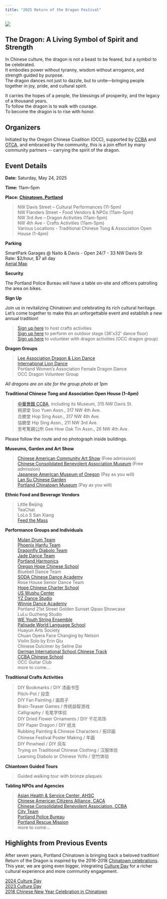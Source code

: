 ```yaml
---
title: "2025 Return of the Dragon Festival"
---
```


![](https://res.cloudinary.com/dhngj18do/image/upload/f_auto,q_auto/v1/images/chinatown/rod_logo)

## The Dragon: A Living Symbol of Spirit and Strength

In Chinese culture, the dragon is not a beast to be feared, but a symbol to be celebrated.  
It embodies power without tyranny, wisdom without arrogance, and strength guided by purpose.  
The dragon dances not just to dazzle, but to unite—bringing people together in joy, pride, and cultural spirit.  

It carries the hopes of a people, the blessings of prosperity, and the legacy of a thousand years.  
To follow the dragon is to walk with courage.  
To become the dragon is to rise with honor.  

## Organizers

Initiated by the Oregon Chinese Coalition (OCC), supported by [CCBA](https://www.oregonccba.org/) and [OTCA](https://www.pdxoldtown.org/), and embraced by the community, this is a join effort by many community partners -- carrying the spirit of the dragon.

## Event Details

**Date:** Saturday, May 24, 2025  

**Time:** 11am–5pm  

**Place: [Chinatown, Portland](https://maps.app.goo.gl/oYEsDkcB9wd1Q2sW8)**  
>NW Davis Street – Cultural Performances (11-5pm)  
NW Flanders Street – Food Vendors & NPOs (11am-5pm)  
NW 3rd Ave – Dragon Activities (11am-5pm)  
NW 4th Ave - Crafts Activities (11am-5pm)  
Various Locations - Traditional Chinese Tong & Association Open House (1-4pm)  

**Parking**

SmartPark Garages @ Naito & Davis - Open 24/7 - 33 NW Davis St  
Rate: $2/hour, $7 all day  
[Aerial Map](https://res.cloudinary.com/dhngj18do/image/upload/f_auto,q_auto/v1/images/activities/parking_map)  

**Security**

The Portland Police Bureau will have a table on-site and officers patrolling the area on bikes.

**Sign Up**

Join us in revitalizing Chinatown and celebrating its rich cultural heritage. Let’s come together to make this an unforgettable event and establish a new annual tradition!

>[Sign up here](https://signup.com/go/nYTLCBL) to host crafts activities  
[Sign up here](https://docs.google.com/forms/d/e/1FAIpQLSehyOz8wdvgEOCjKjAEeEUsg-mGEAXIJa4DSkYxygMt-bmp8A/viewform?usp=header) to perform on outdoor stage (36'x32' dance floor)  
[Sign up here](https://docs.google.com/forms/d/e/1FAIpQLSehyOz8wdvgEOCjKjAEeEUsg-mGEAXIJa4DSkYxygMt-bmp8A/viewform?usp=header) to volunteer with dragon activities (OCC dragon group)  

**Dragon Groups**

>[Lee Association Dragon & Lion Dance](https://www.leeondong.org/)  
[International Lion Dance](https://www.facebook.com/InternationalLionDancePortland/)  
Portland Women’s Association Female Dragon Dance  
OCC Dragon Volunteer Group  

*All dragons are on site for the group photo at 1pm*

**Traditional Chinese Tong and Association Open House (1-4pm)**

>[中華會館 CCBA](https://www.oregonccba.org/), including its Museum, 315 NW Davis St.  
朔源堂 Soo Yuen Assn., 317 NW 4th Ave.  
合勝堂 Hop Sing Assn., 317 NW 4th Ave.  
協勝堂 Hip Sing Assn., 211 NW 3rd Ave.  
至考篤親公所 Gee How Oak Tin Assn., 26 NW 4th Ave.  

Please follow the route and no photograph inside buildings.

**Museums, Garden and Art Show**

>[Chinese American Community Art Show](https://pdxchinese.org/artexhibit/) (Free admission)  
[Chinese Consolidated Benevolent Association Museum](https://www.oregonccba.org/museum/story/) (Free admission)  
[Japanese American Museum of Oregon](https://jamo.org/) (Pay as you will)  
[Lan Su Chinese Garden](https://lansugarden.org/)  
[Portland Chinatown Museum](https://www.portlandchinatownmuseum.org/) (Pay as you will)  

**Ethnic Food and Beverage Vendors**

>Little Beijing  
TeaChat  
LoLo S San Xiang  
[Feed the Mass](https://www.feedthemass.org/)  

**Performance Groups and Individuals**

>[Mulan Drum Team](https://pdxchinese.org/mulandrum/)  
[Phoenix Hanfu Team](https://pdxchinese.org/hanfu/)  
[Dragonfly Diabolo Team](https://pdxchinese.org/yoyo/)  
[Jade Dance Team](https://pdxchinese.org/youthdance/)  
[Portland Harmonics](https://pdxchinese.org/youthsinging/)  
[Oregon Hope Chinese School](http://oregon-hope.org/)  
Bluebell Dance Team  
[SODA Chinese Dance Academy](https://www.sodadance.com/)  
Rose House Senior Dance Team  
[Hope Chinese Charter School](https://hopeccs.org/)  
[US Wushu Center](https://uswushu.com/)  
[YZ Dance Studio](https://www.yzdance.com/)  
[Winnie Dance Academy](https://www.winniechinesedance.com/)  
Portland 21st Street Golden Sunset Qipao Showcase  
LuLu Guzheng Studio  
[WE Youth String Ensemble](https://www.thewaveelements.org/)  
[Palisade World Language School](https://pal.losdschools.org/)  
Huayun Arts Society  
Chuan Opera Face Changing by Nelson  
Violin Solo by Erin Qiu  
Chinese Dulcimer by Seline Dai  
[German International School Chinese Track](https://www.gspdx.org/chinese-track)  
[CCBA Chinese School](https://www.oregonccba.org/introduction/)  
OCC Guitar Club  
more to come...  

**Traditional Crafts Activities**

>DIY Bookmarks / DIY 漆画书签  
Pitch-Pot / 投壶  
DIY Fan Painting / 画扇子  
Brain-Teaser Games / 传统益智游戏  
Calligraphy / 毛笔字体验  
DIY Dried Flower Ornaments / DIY 干花吊饰  
DIY Paper Dragon / DIY 纸龙  
Rubbing Painting & Chinese Characters / 拓印画  
Chinese Festival Poster Making / 年画  
DIY Pinwheel / DIY 风车  
Trying on Traditional Chinese Clothing / 汉服体验  
Learning Diabolo or Chinese YoYo / 空竹体验  

**Chiantown Guided Tours**

>Guided walking tour with bronze plaques

**Tabling NPOs and Agencies**

>[Asian Health & Service Center, AHSC](https://ahscpdx.org/)  
[Chinese American Citizens Alliance, CACA](https://cacaportland.com/)  
[Chinese Consolidated Benevolent Association, CCBA](https://www.oregonccba.org/)  
[City Team](https://www.cityteam.org/give-help/portland)  
[Portland Police Bureau](https://www.portland.gov/police)  
[Portland Rescue Mission](https://portlandrescuemission.org/)  
more to come...  

## Highlights from Previous Events

After seven years, Portland Chinatown is bringing back a beloved tradition! Return of the Dragon is inspired by the 2016-2018 [Chinatown celebrations](https://pdxchinese.org/chinatown/). This year, we are going even bigger, integrating [Culture Day](https://pdxchinese.org/cultureday/) for a richer cultural experience and more community engagement.

[2024 Culture Day](https://pdxchinese.org/culture_day_2024/)  
[2023 Culture Day](https://pdxchinese.org/culture_day_2023/)  
[2018 Chinese New Year Celebration in Chinatown](https://pdxchinese.org/new-year-summary-2018/)  
